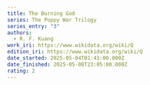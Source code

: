 ```yaml
---
title: The Burning God
series: The Poppy War Trilogy
series_entry: "3"
authors:
  - R. F. Kuang
work_iri: https://www.wikidata.org/wiki/Q
edition_iri: https://www.wikidata.org/wiki/Q
date_started: 2025-05-04T01:43:00.000Z
date_finished: 2025-05-08T23:05:00.000Z
rating: 2
---
```

